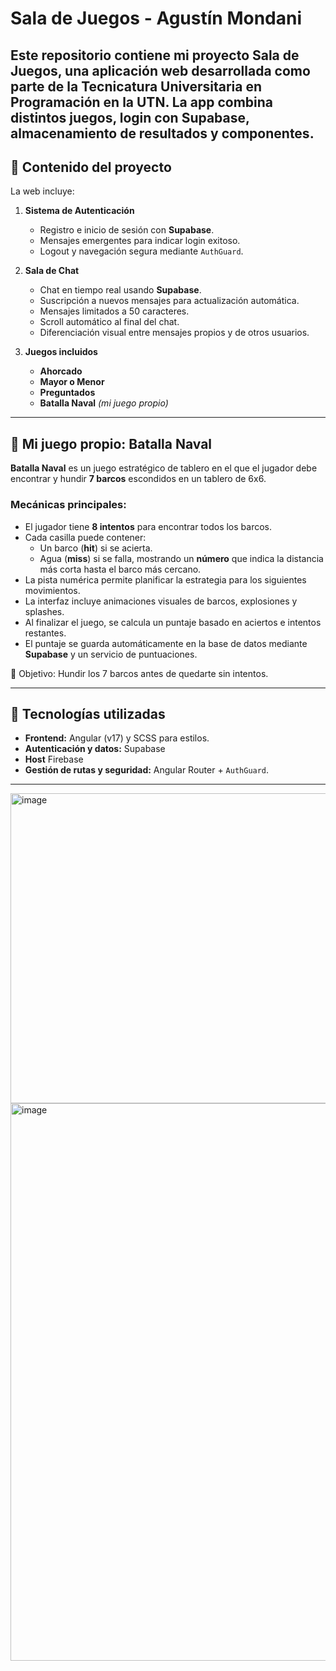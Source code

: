# Sala de Juegos - Agustín Mondani

Este repositorio contiene mi proyecto **Sala de Juegos**, una aplicación web desarrollada como parte de la Tecnicatura Universitaria en Programación en la UTN. La app combina distintos juegos, login con Supabase, almacenamiento de resultados y componentes.
---

## 🔹 Contenido del proyecto

La web incluye:

1. **Sistema de Autenticación**
   - Registro e inicio de sesión con **Supabase**.
   - Mensajes emergentes para indicar login exitoso.
   - Logout y navegación segura mediante `AuthGuard`.

2. **Sala de Chat**
   - Chat en tiempo real usando **Supabase**.
   - Suscripción a nuevos mensajes para actualización automática.
   - Mensajes limitados a 50 caracteres.
   - Scroll automático al final del chat.
   - Diferenciación visual entre mensajes propios y de otros usuarios.

3. **Juegos incluidos**
   - **Ahorcado**
   - **Mayor o Menor**
   - **Preguntados**
   - **Batalla Naval** *(mi juego propio)*

---

## 🔹 Mi juego propio: Batalla Naval

**Batalla Naval** es un juego estratégico de tablero en el que el jugador debe encontrar y hundir **7 barcos** escondidos en un tablero de 6x6.  

### Mecánicas principales:
- El jugador tiene **8 intentos** para encontrar todos los barcos.
- Cada casilla puede contener:
  - Un barco (**hit**) si se acierta.
  - Agua (**miss**) si se falla, mostrando un **número** que indica la distancia más corta hasta el barco más cercano.
- La pista numérica permite planificar la estrategia para los siguientes movimientos.
- La interfaz incluye animaciones visuales de barcos, explosiones y splashes.
- Al finalizar el juego, se calcula un puntaje basado en aciertos e intentos restantes.
- El puntaje se guarda automáticamente en la base de datos mediante **Supabase** y un servicio de puntuaciones.

🎯 Objetivo: Hundir los 7 barcos antes de quedarte sin intentos.

---

## 🔹 Tecnologías utilizadas

- **Frontend:** Angular (v17) y SCSS para estilos.
- **Autenticación y datos:** Supabase
- **Host** Firebase
- **Gestión de rutas y seguridad:** Angular Router + `AuthGuard`.

---
<img width="534" height="496" alt="image" src="https://github.com/user-attachments/assets/ae3052c8-302d-4441-9d2d-baf28e3312d5" />
<img width="1916" height="892" alt="image" src="https://github.com/user-attachments/assets/2bd7578d-c817-4b21-ac09-50bb83c801d2" />

